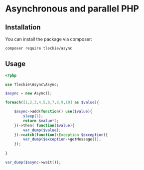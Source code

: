 # Asynchronous and parallel PHP


## Installation

You can install the package via composer:

```bash
composer require tleckie/async
```

## Usage

```php
<?php

use Tleckie\Async\Async;

$async = new Async();

foreach([1,2,3,4,5,6,7,8,9,10] as $value){

    $async->add(function() use($value){
        sleep(1);
        return $value*2;
    })->then( function($value){
        var_dump($value);
    })->catch(function(\Exception $exception){
        var_dump($exception->getMessage());
    });
    
}

var_dump($async->wait());
```